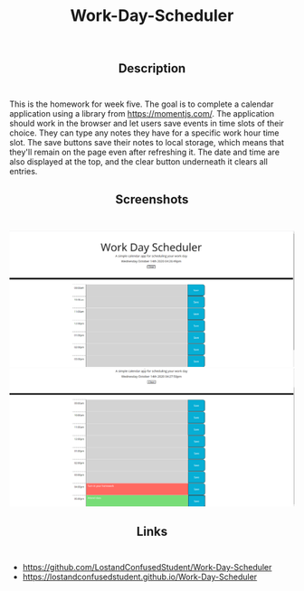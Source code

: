 # <div align="center">Work-Day-Scheduler</div><br>

## <div align="center">Description</div><br>

This is the homework for week five. The goal is to complete a calendar application using a library from https://momentjs.com/. The application should work in the browser and let users save events in time slots of their choice. They can type any notes they have for a specific work hour time slot. The save buttons save their notes to local storage, which means that they'll remain on the page even after refreshing it. The date and time are also displayed at the top, and the clear button underneath it clears all entries.

## <div align="center">Screenshots</div><br>

![start](assets/start.png)
![note](assets/note.png)

## <div align="center">Links</div><br>

* https://github.com/LostandConfusedStudent/Work-Day-Scheduler
* https://lostandconfusedstudent.github.io/Work-Day-Scheduler